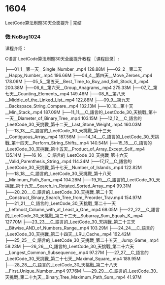# 1604
LeetCode算法刷题30天全面提升 | 完结
### 微:NoBug1024 


课程介绍：

C语言  LeetCode算法刷题30天全面提升教程
〖课程目录〗:


├──01_1__第一天__Single_Number_.mp4  128.88M
├──02_2__第二天__Happy_Number_.mp4  196.66M
├──04_4__第四天__Move_Zeroes_.mp4  178.06M
├──05_5__第五天__Best_Time_to_Buy_and_Sell_Stock_II_.mp4  200.38M
├──06_6__第六天__Group_Anagrams_.mp4  275.33M
├──07_7__第七天__Counting_Elements_.mp4  149.46M
├──08_8__第八天__Middle_of_the_Linked_List_.mp4  122.88M
├──09_9__第九天__Backspace_String_Compare_.mp4  132.13M
├──10_10__第十天__Min_Stack_.mp4  187.09M
├──11_11___C_語言的_LeetCode_30_天挑戰_第十一天__Diameter_of_Binary_Tree_.mp4  103.15M
├──12_12___C_語言的_LeetCode_30_天挑戰_第十二天__Last_Stone_Weight_.mp4  160.03M
├──13_13___C_語言的_LeetCode_30_天挑戰_第十三天__Contiguous_Array_.mp4  187.56M
├──14_14___C_語言的_LeetCode_30_天挑戰_第十四天__Perform_String_Shifts_.mp4  140.54M
├──15_15___C_語言的_LeetCode_30_天挑戰_第十五天__Product_of_Array_Except_Self_.mp4  135.14M
├──16_16___C_語言的_LeetCode_30_天挑戰_第十六天__Valid_Parenthesis_String_.mp4  114.34M
├──17_17___C_語言的_LeetCode_30_天挑戰_第十七天__Number_of_Islands_.mp4  122.82M
├──18_18___C_語言的_LeetCode_30_天挑戰_第十八天__Minimum_Path_Sum_.mp4  104.28M
├──19_19___C_語言的_LeetCode_30_天挑戰_第十九天__Search_in_Rotated_Sorted_Array_.mp4  99.31M
├──20_20___C_語言的_LeetCode_30_天挑戰_第二十天__Construct_Binary_Search_Tree_from_Preorder_Trav.mp4  154.97M
├──21_21___C_語言的_LeetCode_30_天挑戰_第二十一天__Leftmost_Column_with_at_Least_a_One_.mp4  68.05M
├──22_22___C_語言的_LeetCode_30_天挑戰_第二十二天__Subarray_Sum_Equals_K_.mp4  127.70M
├──23_23___C_語言的_LeetCode_30_天挑戰_第二十三天__Bitwise_AND_of_Numbers_Range_.mp4  103.29M
├──24_24___C_語言的_LeetCode_30_天挑戰_第二十四天__LRU_Cache_.mp4  162.42M
├──25_25___C_語言的_LeetCode_30_天挑戰_第二十五天__Jump_Game_.mp4  58.23M
├──26_26___C_語言的_LeetCode_30_天挑戰_第二十六天__Longest_Common_Subsequence_.mp4  97.27M
├──27_27___C_語言的_LeetCode_30_天挑戰_第二十七天__Maximal_Square_.mp4  189.95M
├──28_28___C_語言的_LeetCode_30_天挑戰_第二十八天__First_Unique_Number_.mp4  97.76M
└──29_29___C_語言的_LeetCode_30_天挑戰_第二十九天__Binary_Tree_Maximum_Path_Sum_.mp4  41.97M
